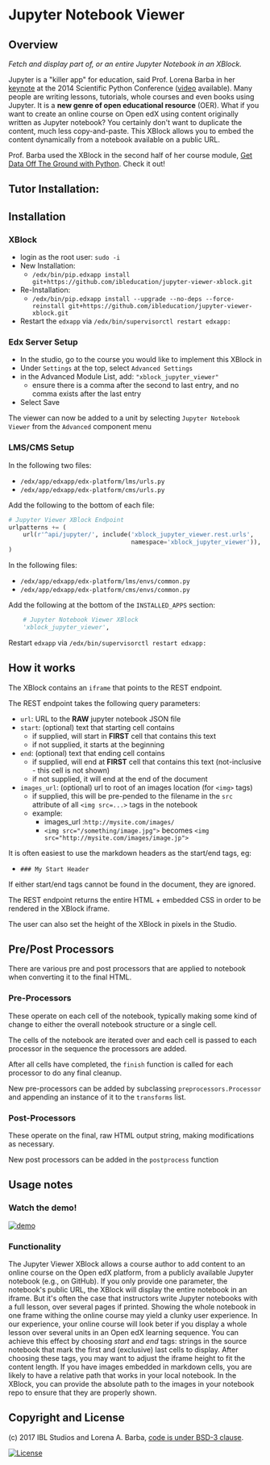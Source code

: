 # Jupyter Notebook Viewer

## Overview
_Fetch and display part of, or an entire Jupyter Notebook in an XBlock._

Jupyter is a "killer app" for education, said Prof. Lorena Barba in her [keynote](http://lorenabarba.com/gallery/prof-barba-gave-keynote-at-scipy-2014/) at the 2014 Scientific Python Conference ([video](https://youtu.be/TWxwKDT88GU?t=9m24s) available).
Many people are writing lessons, tutorials, whole courses and even books using Jupyter.
It is a **new genre of open educational resource** (OER).
What if you want to create an online course on Open edX using content originally written as Jupyter notebook?
You certainly don't want to duplicate the content, much less copy-and-paste.
This XBlock allows you to embed the content dynamically from a notebook available on a public URL.

Prof. Barba used the XBlock in the second half of her course module, [Get Data Off The Ground with Python](https://openedx.seas.gwu.edu/courses/course-v1:GW+EngComp1+2018/about).
Check it out!

## Tutor Installation:
 

## Installation
### XBlock
* login as the root user: `sudo -i`
* New Installation:
    * `/edx/bin/pip.edxapp install git+https://github.com/ibleducation/jupyter-viewer-xblock.git`
* Re-Installation:
    * `/edx/bin/pip.edxapp install --upgrade --no-deps --force-reinstall git+https://github.com/ibleducation/jupyter-viewer-xblock.git`
* Restart the `edxapp` via `/edx/bin/supervisorctl restart edxapp:`

### Edx Server Setup
* In the studio, go to the course you would like to implement this XBlock in
* Under `Settings` at the top, select `Advanced Settings`
* in the Advanced Module List, add: `"xblock_jupyter_viewer"`
    * ensure there is a comma after the second to last entry, and no comma exists after the last entry
* Select Save

The viewer can now be added to a unit by selecting `Jupyter Notebook Viewer` from the `Advanced` component menu

### LMS/CMS Setup
In the following two files:
* `/edx/app/edxapp/edx-platform/lms/urls.py` 
* `/edx/app/edxapp/edx-platform/cms/urls.py` 

Add the following to the bottom of each file:
```python
# Jupyter Viewer XBlock Endpoint
urlpatterns += (
    url(r'^api/jupyter/', include('xblock_jupyter_viewer.rest.urls', 
                                  namespace='xblock_jupyter_viewer')),
)
```

In the following files:
* `/edx/app/edxapp/edx-platform/lms/envs/common.py` 
* `/edx/app/edxapp/edx-platform/cms/envs/common.py` 

Add the following at the bottom of the `INSTALLED_APPS` section:
```python
    # Jupyter Notebook Viewer XBlock
    'xblock_jupyter_viewer',
```

Restart `edxapp` via `/edx/bin/supervisorctl restart edxapp:`

## How it works
The XBlock contains an `iframe` that points to the REST endpoint.

The REST endpoint takes the following query parameters:
* `url`: URL to the **RAW** jupyter notebook JSON file
* `start`: (optional) text that starting cell contains
    * if supplied, will start in **FIRST** cell that contains this text
    * if not supplied, it starts at the beginning
* `end`: (optional) text that ending cell contains
    * if supplied, will end at **FIRST** cell that contains this text (not-inclusive - this cell is not shown) 
    * if not supplied, it will end at the end of the document
* `images_url`: (optional) url to root of an images location (for `<img>` tags)
    * if supplied, this will be pre-pended to the filename in the `src` attribute of all `<img src=...>` tags in the notebook
    * example: 
        * images_url :`http://mysite.com/images/`
        * `<img src="/something/image.jpg">` becomes `<img src="http://mysite.com/images/image.jp">`

It is often easiest to use the markdown headers as the start/end tags, eg:
* `### My Start Header`

If either start/end tags cannot be found in the document, they are ignored.

The REST endpoint returns the entire HTML + embedded CSS in order to be rendered in the XBlock iframe.

The user can also set the height of the XBlock in pixels in the Studio.

## Pre/Post Processors
There are various pre and post processors that are applied to notebook when converting it to the final HTML.

### Pre-Processors
These operate on each cell of the notebook, typically making some kind of change to either the overall notebook structure or a single cell.

The cells of the notebook are iterated over and each cell is passed to each processor in the sequence the processors are added. 

After all cells have completed, the `finish` function is called for each processor to do any final cleanup.

New pre-processors can be added by subclassing `preprocessors.Processor` and appending an instance of it to the `transforms` list.

### Post-Processors
These operate on the final, raw HTML output string, making modifications as necessary. 

New post processors can be added in the `postprocess` function

## Usage notes

### Watch the demo!

[![demo](https://github.com/ibleducation/jupyter-viewer-xblock/blob/master/demo-thumbnail.png)](http://www.youtube.com/watch?v=K8jhWgQnxvI)

### Functionality

The Jupyter Viewer XBlock allows a course author to add content to an online course on the Open edX platform, from a publicly available Jupyter notebook (e.g., on GitHub).
If you only provide one parameter, the notebook's public URL, the XBlock will display the entire notebook in an iframe.
But it's often the case that instructors write Jupyter notebooks with a full lesson, over several pages if printed.
Showing the whole notebook in one frame withing the online course may yield a clunky user experience.
In our experience, your online course will look beter if you display a whole lesson over several units in an Open edX learning sequence.
You can achieve this effect by choosing _start_ and _end_ tags: strings in the source notebook that mark the first and (exclusive) last cells to display.
After choosing these tags, you may want to adjust the iframe height to fit the content length.
If you have images embedded in markdown cells, you are likely to have a relative path that works in your local notebook.
In the XBlock, you can provide the absolute path to the images in your notebook repo to ensure that they are properly shown.

## Copyright and License

(c) 2017 IBL Studios and Lorena A. Barba, [code is under BSD-3 clause](https://github.com/engineersCode/EngComp/blob/master/LICENSE). 

[![License](https://img.shields.io/badge/License-BSD%203--Clause-blue.svg)](https://opensource.org/licenses/BSD-3-Clause)

